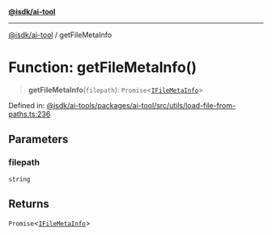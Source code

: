 [**@isdk/ai-tool**](../README.md)

***

[@isdk/ai-tool](../globals.md) / getFileMetaInfo

# Function: getFileMetaInfo()

> **getFileMetaInfo**(`filepath`): `Promise`\<[`IFileMetaInfo`](../interfaces/IFileMetaInfo.md)\>

Defined in: [@isdk/ai-tools/packages/ai-tool/src/utils/load-file-from-paths.ts:236](https://github.com/isdk/ai-tool.js/blob/e883e341c67e937e7d3a3e95e8bc56844896f5a3/src/utils/load-file-from-paths.ts#L236)

## Parameters

### filepath

`string`

## Returns

`Promise`\<[`IFileMetaInfo`](../interfaces/IFileMetaInfo.md)\>
